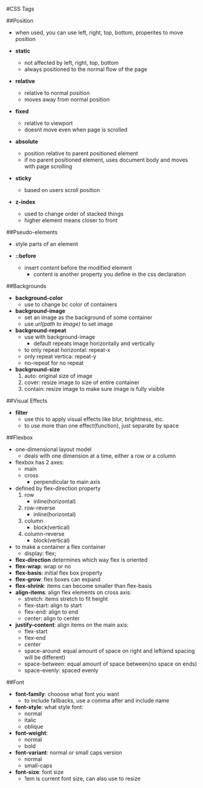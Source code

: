 #CSS Tags

##Position
* when used, you can use left, right, top, bottom, properites to move position

* **static**
    * not affected by left, right, top, bottom
    * always positioned to the normal flow of the page
* **relative**
    * relative to normal position
    * moves away from normal position
* **fixed**
    * relative to viewport
    * doesnt move even when page is scrolled
* **absolute**
    * position relative to parent positioned element
    * if no parent positioned element, uses document body and moves with page scrolling
* **sticky**
    * based on users scroll position
* **z-index**
    * used to change order of stacked things
    * higher element means closer to front

##Pseudo-elements
* style parts of an element

* **::before**
    * insert *content* before the modified element
        * content is another property you define in the css declaration

##Backgrounds
* **background-color**
    * use to change bc color of containers
* **background-image**
    * set an image as the background of some container
    * use *url(path to image)* to set image
* **background-repeat**
    * use with background-image
        * default repeats image horizontally and vertically
    * to only repeat horizontal: repeat-x
    * only repeat vertica: repeat-y
    * no-repeat for no repeat
* **background-size**
    1. auto: original size of image
    2. cover: resize image to size of entire container
    3. contain: resize image to make sure image is fully visible

##Visual Effects
* **filter**
    * use this to apply visual effects like blur, brightness, etc.
    * to use more than one effect(function), just separate by space

##Flexbox
* one-dimensional layout model
    * deals with one dimension at a time, either a row or a column
* flexbox has 2 axes:
    * main
    * cross
        * perpendicular to main axis
* defined by flex-direction property
    1. row
        * inline(horizontal)
    2. row-reverse
        * inline(horizontal)
    3. column
        * block(vertical)
    4. column-reverse
        * block(vertical)
* to make a container a flex container
    * display: flex;
* **flex-direction** determines which way flex is oriented
* **flex-wrap**: wrap or no
* **flex-basis**: initial flex box property
* **flex-grow**: flex boxes can expand
* **flex-shrink**: items can become smaller than flex-basis
* **align-items**: align flex elements on cross axis:
    * stretch: items stretch to fit height
    * flex-start: align to start
    * flex-end: align to end
    * center: align to center
* **justify-content**: align items on the main axis:
    * flex-start
    * flex-end
    * center
    * space-around: equal amount of space on right and left(end spacing will be different)
    * space-between: equal amount of space between(no space on ends)
    * space-evenly: spaced evenly

##Font
* **font-family**: chooose what font you want
    * to include fallbacks, use a comma after and include name
* **font-style**: what style font:
    * normal
    * italic
    * oblique
* **font-weight**:
    * normal
    * bold
* **font-variant**: normal or small caps version
    * normal
    * small-caps
* **font-size**: font size
    * 1em is current font size, can also use to resize
